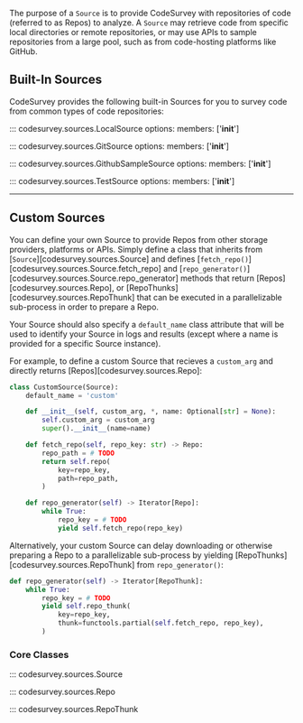 The purpose of a `Source` is to provide CodeSurvey with repositories
of code (referred to as Repos) to analyze. A `Source` may retrieve
code from specific local directories or remote repositories, or may
use APIs to sample repositories from a large pool, such as from
code-hosting platforms like GitHub.

## Built-In Sources

CodeSurvey provides the following built-in Sources for you to survey
code from common types of code repositories:

::: codesurvey.sources.LocalSource
    options:
        members: ['__init__']

::: codesurvey.sources.GitSource
    options:
        members: ['__init__']

::: codesurvey.sources.GithubSampleSource
    options:
        members: ['__init__']

::: codesurvey.sources.TestSource
    options:
        members: ['__init__']

---


## Custom Sources

You can define your own Source to provide Repos from other storage
providers, platforms or APIs. Simply define a class that inherits from
[`Source`][codesurvey.sources.Source] and defines
[`fetch_repo()`][codesurvey.sources.Source.fetch_repo] and
[`repo_generator()`][codesurvey.sources.Source.repo_generator] methods
that return [Repos][codesurvey.sources.Repo], or
[RepoThunks][codesurvey.sources.RepoThunk] that can be executed in a
parallelizable sub-process in order to prepare a Repo.

Your Source should also specify a `default_name` class attribute that
will be used to identify your Source in logs and results (except where
a name is provided for a specific Source instance).

For example, to define a custom Source that recieves a `custom_arg`
and directly returns [Repos][codesurvey.sources.Repo]:

```python
class CustomSource(Source):
    default_name = 'custom'

    def __init__(self, custom_arg, *, name: Optional[str] = None):
        self.custom_arg = custom_arg
        super().__init__(name=name)

    def fetch_repo(self, repo_key: str) -> Repo:
        repo_path = # TODO
        return self.repo(
            key=repo_key,
            path=repo_path,
        )

    def repo_generator(self) -> Iterator[Repo]:
        while True:
            repo_key = # TODO
            yield self.fetch_repo(repo_key)
```

Alternatively, your custom Source can delay downloading or otherwise
preparing a Repo to a parallelizable sub-process by yielding
[RepoThunks][codesurvey.sources.RepoThunk] from `repo_generator()`:

```python
def repo_generator(self) -> Iterator[RepoThunk]:
    while True:
        repo_key = # TODO
        yield self.repo_thunk(
            key=repo_key,
            thunk=functools.partial(self.fetch_repo, repo_key),
        )
```

### Core Classes

::: codesurvey.sources.Source

::: codesurvey.sources.Repo

::: codesurvey.sources.RepoThunk
